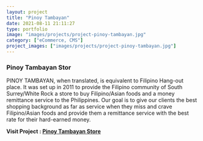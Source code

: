 ```yaml
---
layout: project
title: "Pinoy Tambayan"
date: 2021-08-11 21:11:27
type: portfolio
image: "images/projects/project-pinoy-tambayan.jpg"
category: ["eCommerce, CMS"]
project_images: ["images/projects/project-pinoy-tambayan.jpg"]
---
```



### Pinoy Tambayan Stor

PINOY TAMBAYAN, when translated, is equivalent to Filipino Hang-out place. It was set up in 2011 to provide the Filipino community of South Surrey/White Rock a store to buy Filipino/Asian foods and a money remittance service to the Philippines. Our goal is to give our clients the best shopping background as far as service when they miss and crave Filipino/Asian foods and provide them a remittance service with the best rate for their hard-earned money.

**Visit Project : [Pinoy Tambayan Store](https://www.pinoytambayan.store/)**
